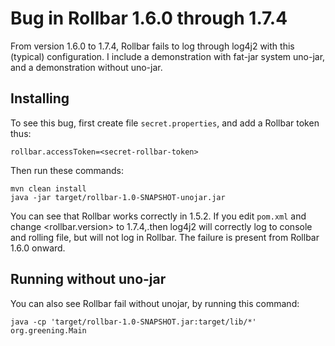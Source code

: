 # Bug in Rollbar 1.6.0 through 1.7.4

From version 1.6.0 to 1.7.4, Rollbar fails to log through log4j2 with this (typical) configuration. I include a demonstration with fat-jar system uno-jar, and a demonstration without uno-jar.

## Installing

To see this bug, first create file `secret.properties`, and add a Rollbar token thus:
```properties
rollbar.accessToken=<secret-rollbar-token>
```
Then run these commands:
```shell script
mvn clean install
java -jar target/rollbar-1.0-SNAPSHOT-unojar.jar
```
You can see that Rollbar works correctly in 1.5.2. If you edit `pom.xml` and change <rollbar.version> to 1.7.4,.then log4j2 will correctly log to console and rolling file, but will not log in Rollbar. The failure is present from Rollbar 1.6.0 onward.

## Running without uno-jar

You can also see Rollbar fail without unojar, by running this command:

```shell script
java -cp 'target/rollbar-1.0-SNAPSHOT.jar:target/lib/*' org.greening.Main
```
